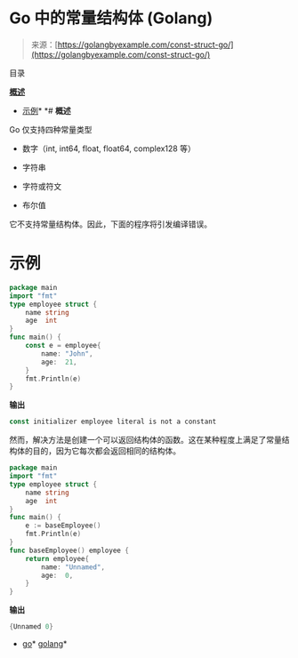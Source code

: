 <!--yml

类别：未分类

日期：2024-10-13 06:28:37

-->

# Go 中的常量结构体 (Golang)

> 来源：[https://golangbyexample.com/const-struct-go/](https://golangbyexample.com/const-struct-go/)

目录

**[概述](#Overview "Overview")**

+   [示例](#Example "Example")*  *# **概述**

Go 仅支持四种常量类型

+   数字（int, int64, float, float64, complex128 等）

+   字符串

+   字符或符文

+   布尔值

它不支持常量结构体。因此，下面的程序将引发编译错误。

# **示例**

```go
package main
import "fmt"
type employee struct {
    name string
    age  int
}
func main() {
    const e = employee{
        name: "John",
        age:  21,
    }
    fmt.Println(e)
}
```

**输出**

```go
const initializer employee literal is not a constant
```

然而，解决方法是创建一个可以返回结构体的函数。这在某种程度上满足了常量结构体的目的，因为它每次都会返回相同的结构体。

```go
package main
import "fmt"
type employee struct {
    name string
    age  int
}
func main() {
    e := baseEmployee()
    fmt.Println(e)
}
func baseEmployee() employee {
    return employee{
        name: "Unnamed",
        age:  0,
    }
}
```

**输出**

```go
{Unnamed 0}
```

+   [go](https://golangbyexample.com/tag/go/)*   [golang](https://golangbyexample.com/tag/golang/)*
